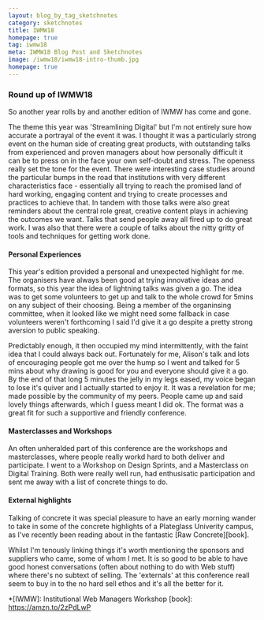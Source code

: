 ```yaml
---
layout: blog_by_tag_sketchnotes
category: sketchnotes
title: IWMW18
homepage: true
tag: iwmw18
meta: IWMW18 Blog Post and Sketchnotes
image: /iwmw18/iwmw18-intro-thumb.jpg
homepage: true
---
```


### Round up of IWMW18

So another year rolls by and another edition of IWMW has come and gone.

The theme this year was 'Streamlining Digital' but I'm not entirely sure how accurate a portrayal of the event it was. I thought it was a particularly strong event on the human side of creating great products, with outstanding talks from experienced and proven managers about how personally difficult it can be to press on in the face your own self-doubt and stress. The openess really set the tone for the event. There were interesting case studies around the particular bumps in the road that institutions with very different characteristics face - essentially all trying to reach the promised land of hard working, engaging content and trying to create processes and practices to achieve that. In tandem with those talks were also great reminders about the central role great, creative content plays in achieving the outcomes we want. Talks that send people away all fired up to do great work. I was also that there were a couple of talks about the nitty gritty of tools and techniques for getting work done.

#### Personal Experiences

This year's edition provided a personal and unexpected highlight for me. The organisers have always been good at trying innovative ideas and formats, so this year the idea of lightning talks was given a go. The idea was to get some volunteers to get up and talk to the whole crowd for 5mins on any subject of their choosing. Being a member of the organinsing committee, when it looked like we might need some fallback in case volunteers weren't forthcoming I said I'd give it a go despite a pretty strong aversion to public speaking. 

Predictably enough, it then occupied my mind intermittently, with the faint idea that I could always back out. Fortunately for me, Alison's talk and lots of encouraging people got me over the hump so I went and talked for 5 mins about why drawing is good for you and everyone should give it a go. By the end of that long 5 minutes the jelly in my legs eased, my voice began to lose it's quiver and I actually started to enjoy it. It was a revelation for me; made possible by the community of my peers. People came up and said lovely things afterwards, which I guess meant I did ok. The format was a great fit for such a supportive and friendly conference.

#### Masterclasses and Workshops

An often unheralded part of this conference are the workshops and masterclasses, where people really workd hard to both deliver and participate. I went to a Workshop on Design Sprints, and a Masterclass on Digital Training. Both were really well run, had enthusisatic participation and sent me away with a list of concrete things to do.

#### External highlights

Talking of concrete it was special pleasure to have an early morning wander to take in some of the concrete highlights of a Plateglass Univerity campus, as I've recently  been reading about in the fantastic [Raw Concrete][book].

Whilst I'm tenously linking things it's worth mentioning the sponsors and suppliers who came, some of whom I met. It is so good to be able to have good honest conversations (often about nothing to do with Web stuff) where there's no subtext of selling. The 'externals' at this conference reall seem to buy in to the no hard sell ethos and it's all the better for it.


*[IWMW]: Institutional Web Managers Workshop
[book]: https://amzn.to/2zPdLwP
